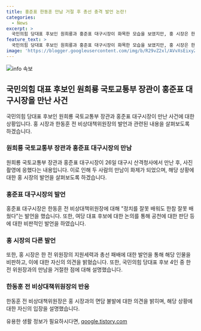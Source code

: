 ```yaml
---
title: 홍준표 한동훈 만남 거절 후 총선 충격 발언 논란!
categories:
  - News
excerpt: >
  국민의힘 당대표 후보인 원희룡과 홍준표 대구시장이 화목한 모습을 보였지만, 홍 시장은 한동훈 전 비상대책위원장을 겨냥해 정치 능력을 비판했다. 홍 시장은 국민의힘의 공천과 총선 패배에 대한 비판을 피력하며 원 전 장관과의 만남을 거절했다. 한 전 위원장은 홍 시장의 거절에 대해 본인이 만나기 싫다고 하니 뵙기 어렵지 않겠나라고 말했다.
feature_text: >
  국민의힘 당대표 후보인 원희룡과 홍준표 대구시장이 화목한 모습을 보였지만, 홍 시장은 한동훈 전 비상대책위원장을 겨냥해 정치 능력을 비판했다. 홍 시장은 국민의힘의 공천과 총선 패배에 대한 비판을 피력하며 원 전 장관과의 만남을 거절했다. 한 전 위원장은 홍 시장의 거절에 대해 본인이 만나기 싫다고 하니 뵙기 어렵지 않겠나라고 말했다.
image: 'https://blogger.googleusercontent.com/img/b/R29vZ2xl/AVvXsEixyZcFfHzMRdzZMjFBmAUKJYCLCGyLL1o632UiGVXcaFdKo_bkvkuCioo0uUKlGfBVcT3P84aROyZIXSBEx3Aw5nCQ3pTgDom1WDC4m8eifvWiAmWEEVb4x6G_l8C0QH225ldMjyaFvpxGEBGNO37VmDTDMHGhJPq73UglMfDca1-0aw/s1600/blogspot.png'
---
```


<p><img src="https://blogger.googleusercontent.com/img/b/R29vZ2xl/AVvXsEixyZcFfHzMRdzZMjFBmAUKJYCLCGyLL1o632UiGVXcaFdKo_bkvkuCioo0uUKlGfBVcT3P84aROyZIXSBEx3Aw5nCQ3pTgDom1WDC4m8eifvWiAmWEEVb4x6G_l8C0QH225ldMjyaFvpxGEBGNO37VmDTDMHGhJPq73UglMfDca1-0aw/s1600/blogspot.png" alt="info 속보" /></p>

<h2 data-ke-size="size26">국민의힘 대표 후보인 원희룡 국토교통부 장관이 홍준표 대구시장을 만난 사건</h2>

<p data-ke-size="size16">국민의힘 당대표 후보인 원희룡 국토교통부 장관과 홍준표 대구시장이 만난 사건에 대한 상황입니다. 홍 시장과 한동훈 전 비상대책위원장의 발언과 관련된 내용을 살펴보도록 하겠습니다.</p>

<h3>원희룡 국토교통부 장관과 홍준표 대구시장의 만남</h3>

<p data-ke-size="size16">원희룡 국토교통부 장관과 홍준표 대구시장이 26일 대구시 산격청사에서 만난 후, 사진 촬영에 응했다는 내용입니다. 이로 인해 두 사람의 만남이 화제가 되었으며, 해당 상황에 대한 홍 시장의 발언을 살펴보도록 하겠습니다.</p>

<h3>홍준표 대구시장의 발언</h3>

<p data-ke-size="size16">홍준표 대구시장은 한동훈 전 비상대책위원장에 대해 "정치를 잘못 배워도 한참 잘못 배웠다"는 발언을 했습니다. 또한, 여당 대표 후보에 대한 논의를 통해 공천에 대한 판단 등에 대한 비판적인 발언을 하였습니다.</p>

<h3>홍 시장의 다른 발언</h3>

<p data-ke-size="size16">또한, 홍 시장은 한 전 위원장의 지원세력과 총선 패배에 대한 발언을 통해 해당 인물을 비판하고, 이에 대한 자신의 의견을 밝혔습니다. 또한, 국민의힘 당대표 후보 4인 중 한 전 위원장과의 만남을 거절한 점에 대해 설명했습니다.</p>

<h3>한동훈 전 비상대책위원장의 반응</h3>

<p data-ke-size="size16">한동훈 전 비상대책위원장은 홍 시장과의 면담 불발에 대한 의견을 밝히며, 해당 상황에 대한 자신의 입장을 설명했습니다.</p>
유용한 생활 정보가 필요하시다면, <a href="https://qoogle.tistory.com" rel="dofollow">qoogle.tistory.com</a>


